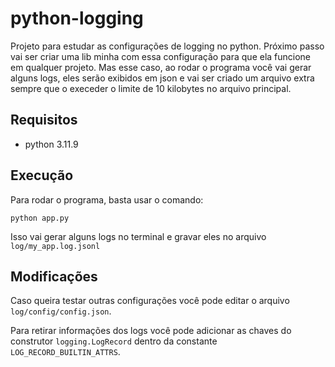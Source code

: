 # python-logging

Projeto para estudar as configurações de logging no python. Próximo passo vai ser criar uma lib minha com essa configuração para que ela funcione em qualquer projeto. Mas esse caso, ao rodar o programa você
vai gerar alguns logs, eles serão exibidos em json e vai ser criado um arquivo extra sempre que o execeder o limite de 10 kilobytes no arquivo principal.

## Requisitos

- python 3.11.9

## Execução

Para rodar o programa, basta usar o comando:

`python app.py`

Isso vai gerar alguns logs no terminal e gravar eles no arquivo `log/my_app.log.jsonl`

## Modificações

Caso queira testar outras configurações você pode editar o arquivo `log/config/config.json`.

Para retirar informações dos logs você pode adicionar as chaves do construtor `logging.LogRecord` dentro da constante `LOG_RECORD_BUILTIN_ATTRS`.
